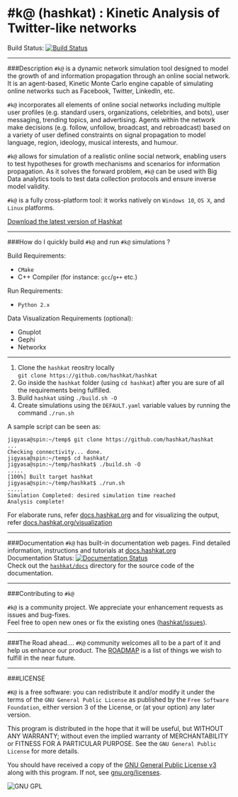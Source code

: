 # #k@ (hashkat) : Kinetic Analysis of Twitter-like networks

Build Status: [![Build Status](https://travis-ci.org/hashkat/hashkat.svg?branch=master)](https://travis-ci.org/hashkat/hashkat)

***

###Description
`#k@` is a dynamic network simulation tool designed to model the growth of and information propagation through an online social network. It is an agent-based, Kinetic Monte Carlo engine capable of simulating online networks such as Facebook, Twitter, LinkedIn, etc.

`#k@` incorporates all elements of online social networks including multiple user profiles (e.g. standard users, organizations, celebrities, and bots), user messaging, trending topics, and advertising. Agents within the network make decisions (e.g. follow, unfollow, broadcast, and rebroadcast) based on a variety of user defined constraints on signal propagation to model language, region, ideology, musical interests, and humour.

`#k@` allows for simulation of a realistic online social network, enabling users to test hypotheses for growth mechanisms and scenarios for information propagation. As it solves the forward problem, `#k@` can be used with Big Data analytics tools to test data collection protocols and ensure inverse model validity.

`#k@` is a fully cross-platform tool: it works natively on `Windows 10`, `OS X`, and `Linux` platforms.

[Download the latest version of Hashkat](https://github.com/hashkat/hashkat/archive/master.zip)

***

###How do I quickly build `#k@` and run `#k@` simulations ?

Build Requirements:
* `CMake`
* C++ Compiler (for instance: `gcc`/`g++` etc.)

Run Requirements:
* `Python 2.x`

Data Visualization Requirements (optional):
* Gnuplot
* Gephi
* Networkx

***

1. Clone the `hashkat` reositry locally<br>`git clone https://github.com/hashkat/hashkat`
2. Go inside the `hashkat` folder (using `cd hashkat`) after you are sure of all the requirements being fulfilled.
3. Build `hashkat` using `./build.sh -O`
4. Create simulations using the `DEFAULT.yaml` variable values by running the command `./run.sh`

A sample script can be seen as:
```
jigyasa@spin:~/temp$ git clone https://github.com/hashkat/hashkat
...
Checking connectivity... done.
jigyasa@spin:~/temp$ cd hashkat/
jigyasa@spin:~/temp/hashkat$ ./build.sh -O
.....
[100%] Built target hashkat
jigyasa@spin:~/temp/hashkat$ ./run.sh
.....
Simulation Completed: desired simulation time reached
Analysis complete!
```

For elaborate runs, refer [docs.hashkat.org](http://docs.hashkat.org/en/latest/) and for visualizing the output, refer [docs.hashkat.org/visualization](http://docs.hashkat.org/en/latest/visualization/)

***
###Documentation
`#k@` has built-in documentation web pages. Find detailed information, instructions and tutorials at [docs.hashkat.org](http://docs.hashkat.org/en/latest/)
<br>Documentation Status: [![Documentation Status](https://readthedocs.org/projects/hashkat/badge/?version=latest)](https://readthedocs.org/projects/hashkat/?badge=latest)
<br>Check out the [`hashkat/docs`](https://github.com/hashkat/hashkat/tree/master/docs) directory for the source code of the documentation.

***

###Contributing to `#k@`

`#k@` is a community project. We appreciate your enhancement requests as issues and bug-fixes. 
<br>Feel free to open new ones or fix the existing ones ([hashkat/issues](https://github.com/hashkat/hashkat/issues)).

***

###The Road ahead....
`#K@` community welcomes all to be a part of it and help us enhance our product. The [ROADMAP](https://github.com/hashkat/hashkat/blob/master/ROADMAP.md) is a list of things we wish to fulfill in the near future.

***

###LICENSE

`#K@` is a free software: you can redistribute it and/or modify it under the terms of the `GNU General Public License` as published by the `Free Software Foundation`, either version 3 of the License, or (at your option) any later version.

This program is distributed in the hope that it will be useful, but WITHOUT ANY WARRANTY; without even the implied warranty of MERCHANTABILITY or FITNESS FOR A PARTICULAR PURPOSE. See the `GNU General Public License` for more details.

You should have received a copy of the [GNU General Public License v3](https://github.com/hashkat/hashkat/blob/master/LICENSE) along with this program. If not, see [gnu.org/licenses](http://www.gnu.org/licenses/).

![GNU GPL](https://www.gnu.org/graphics/gplv3-88x31.png)
